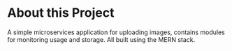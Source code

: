 # About this Project
A simple microservices application for uploading images, contains modules for monitoring usage and storage. All built using the MERN stack.

